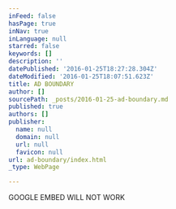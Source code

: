 ```yaml
---
inFeed: false
hasPage: true
inNav: true
inLanguage: null
starred: false
keywords: []
description: ''
datePublished: '2016-01-25T18:27:28.304Z'
dateModified: '2016-01-25T18:07:51.623Z'
title: AD BOUNDARY
author: []
sourcePath: _posts/2016-01-25-ad-boundary.md
published: true
authors: []
publisher:
  name: null
  domain: null
  url: null
  favicon: null
url: ad-boundary/index.html
_type: WebPage

---
```

GOOGLE EMBED WILL NOT WORK